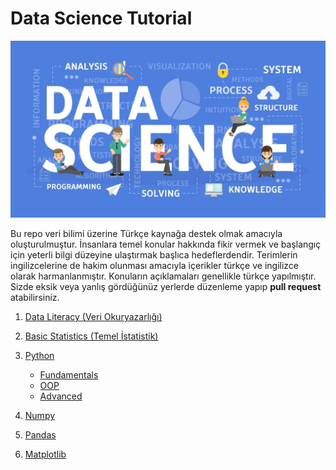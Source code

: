 # Data Science Tutorial

<div style="text-align:center"><img src="./images/what-is-data-science.jpg" /></div>

Bu repo veri bilimi üzerine Türkçe kaynağa destek olmak amacıyla oluşturulmuştur. İnsanlara temel konular hakkında fikir vermek ve başlangıç için yeterli bilgi düzeyine ulaştırmak başlıca hedeflerdendir. Terimlerin ingilizcelerine de hakim olunması amacıyla içerikler türkçe ve ingilizce olarak harmanlanmıştır. Konuların açıklamaları genellikle türkçe yapılmıştır. Sizde eksik veya yanlış gördüğünüz yerlerde düzenleme yapıp **pull request** atabilirsiniz.

1. [Data Literacy (Veri Okuryazarlığı)](/data_literacy)
2. [Basic Statistics (Temel İstatistik)](/basic_statistics)
2. [Python](/python)
    * [Fundamentals](/python/fundamentals)
    * [OOP](/python/oop)
    * [Advanced](/python/advanced)

3. [Numpy](/numpy)
4. [Pandas](/pandas)
5. [Matplotlib](/matplotlib)
